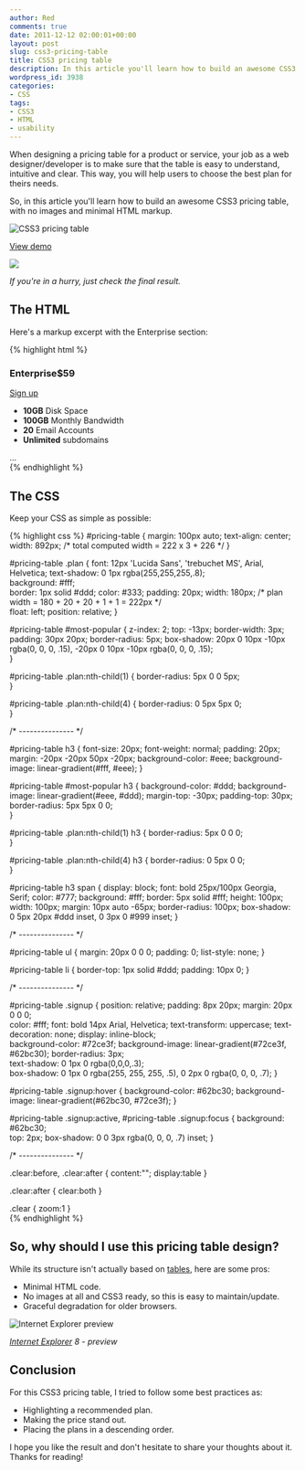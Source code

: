 ```yaml
---
author: Red
comments: true
date: 2011-12-12 02:00:01+00:00
layout: post
slug: css3-pricing-table
title: CSS3 pricing table
description: In this article you'll learn how to build an awesome CSS3 pricing table, with no images and minimal HTML markup.
wordpress_id: 3938
categories:
- CSS
tags:
- CSS3
- HTML
- usability
---
```


When designing a pricing table for a product or service, your job as a web designer/developer is to make sure that the table is easy to understand, intuitive and clear. This way, you will help users to choose the best plan for theirs needs.

So, in this article you'll learn how to build an awesome CSS3 pricing table, with no images and minimal HTML markup.

![CSS3 pricing table](http://www.red-team-design.com/wp-content/uploads/2011/12/css3-pricing-table.png)

<!-- more -->

[View demo](http://www.red-team-design.com/wp-content/uploads/2011/12/css3-pricing-table-demo.html)

[![](http://www.red-team-design.com/wp-content/uploads/2011/12/css3-pricing-table-preview.png)](http://www.red-team-design.com/wp-content/uploads/2011/12/css3-pricing-table-demo.html)

_If you're in a hurry, just check the final result._

## The HTML

Here's a markup excerpt with the Enterprise section:
    
{% highlight html %}
<div id="pricing-table" class="clear">
    <div class="plan">
        <h3>Enterprise<span>$59</span></h3>
        <a class="signup" href="">Sign up</a>         
        <ul>
            <li><b>10GB</b> Disk Space</li>
            <li><b>100GB</b> Monthly Bandwidth</li>
            <li><b>20</b> Email Accounts</li>
        <li><b>Unlimited</b> subdomains</li>            
        </ul> 
    </div>
    ...
</div>
{% endhighlight %} 

## The CSS

Keep your CSS as simple as possible:

{% highlight css %}
#pricing-table {
    margin: 100px auto;
    text-align: center;
    width: 892px; /* total computed width = 222 x 3 + 226 */
}

#pricing-table .plan {
    font: 12px 'Lucida Sans', 'trebuchet MS', Arial, Helvetica;
    text-shadow: 0 1px rgba(255,255,255,.8);        
    background: #fff;      
    border: 1px solid #ddd;
    color: #333;
    padding: 20px;
    width: 180px; /* plan width = 180 + 20 + 20 + 1 + 1 = 222px */      
    float: left;
    position: relative;
}

#pricing-table #most-popular {
    z-index: 2;
    top: -13px;
    border-width: 3px;
    padding: 30px 20px;
    border-radius: 5px;
    box-shadow: 20px 0 10px -10px rgba(0, 0, 0, .15), -20px 0 10px -10px rgba(0, 0, 0, .15);    
}

#pricing-table .plan:nth-child(1) {
    border-radius: 5px 0 0 5px;        
}

#pricing-table .plan:nth-child(4) {
    border-radius: 0 5px 5px 0;        
}

/* --------------- */   

#pricing-table h3 {
    font-size: 20px;
    font-weight: normal;
    padding: 20px;
    margin: -20px -20px 50px -20px;
    background-color: #eee;
    background-image: linear-gradient(#fff, #eee);
}

#pricing-table #most-popular h3 {
    background-color: #ddd;
    background-image: linear-gradient(#eee, #ddd);
    margin-top: -30px;
    padding-top: 30px;
    border-radius: 5px 5px 0 0;         
}

#pricing-table .plan:nth-child(1) h3 {
    border-radius: 5px 0 0 0;       
}

#pricing-table .plan:nth-child(4) h3 {
    border-radius: 0 5px 0 0;       
}   

#pricing-table h3 span {
    display: block;
    font: bold 25px/100px Georgia, Serif;
    color: #777;
    background: #fff;
    border: 5px solid #fff;
    height: 100px;
    width: 100px;
    margin: 10px auto -65px;
    border-radius: 100px;
    box-shadow: 0 5px 20px #ddd inset, 0 3px 0 #999 inset;
}

/* --------------- */

#pricing-table ul {
    margin: 20px 0 0 0;
    padding: 0;
    list-style: none;
}

#pricing-table li {
    border-top: 1px solid #ddd;
    padding: 10px 0;
}

/* --------------- */
    
#pricing-table .signup {
    position: relative;
    padding: 8px 20px;
    margin: 20px 0 0 0;  
    color: #fff;
    font: bold 14px Arial, Helvetica;
    text-transform: uppercase;
    text-decoration: none;
    display: inline-block;       
    background-color: #72ce3f;
    background-image: linear-gradient(#72ce3f, #62bc30);
    border-radius: 3px;     
    text-shadow: 0 1px 0 rgba(0,0,0,.3);        
    box-shadow: 0 1px 0 rgba(255, 255, 255, .5), 0 2px 0 rgba(0, 0, 0, .7);
}

#pricing-table .signup:hover {
    background-color: #62bc30;
    background-image: linear-gradient(#62bc30, #72ce3f); 
}

#pricing-table .signup:active, #pricing-table .signup:focus {
    background: #62bc30;       
    top: 2px;
    box-shadow: 0 0 3px rgba(0, 0, 0, .7) inset; 
}

/* --------------- */

.clear:before, .clear:after {
  content:"";
  display:table
}

.clear:after {
  clear:both
}

.clear {
  zoom:1
}    
{% endhighlight %}

## So, why should I use this pricing table design?

While its structure isn't actually based on [tables](http://www.red-team-design.com/practical-css3-tables-with-rounded-corners), here are some pros:
    
  * Minimal HTML code.    
  * No images at all and CSS3 ready, so this is easy to maintain/update.    
  * Graceful degradation for older browsers. 

![Internet Explorer preview](http://www.red-team-design.com/wp-content/uploads/2011/12/css3-pricing-table-ie8.png)

_[Internet Explorer](http://www.red-team-design.com/how-to-solve-common-ie-bugs) 8 - preview_

## Conclusion

For this CSS3 pricing table, I tried to follow some best practices as:  
    
  * Highlighting a recommended plan.    
  * Making the price stand out.    
  * Placing the plans in a descending order. 

I hope you like the result and don't hesitate to share your thoughts about it. Thanks for reading!